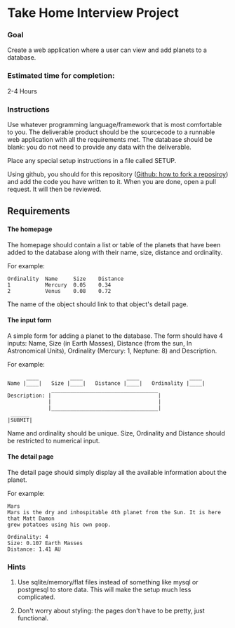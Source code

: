 # Take Home Interview Project

### Goal
Create a web application where a user can view and add planets to a database.

### Estimated time for completion:
2-4 Hours

### Instructions
Use whatever programming language/framework that is most comfortable to you. The deliverable
product should be the sourcecode to a runnable web application with all the requirements met.
The database should be blank: you do not need to provide any data with the deliverable.

Place any special setup instructions in a file called SETUP.

Using github, you should for this repository ([Github: how to fork a reposiroy](https://help.github.com/articles/fork-a-repo/)) and add the code you have written to it. When you are done, open a pull request. It will then be reviewed.

## Requirements

#### The homepage

The homepage should contain a list or table of the planets that have been added to the database
along with their name, size, distance and ordinality.

For example:

    Ordinality  Name     Size    Distance
    1           Mercury  0.05    0.34
    2           Venus    0.08    0.72

The name of the object should link to that object's detail page.

#### The input form

A simple form for adding a planet to the database. The form should have 4 inputs:
Name, Size (in Earth Masses), Distance (from the sun, In Astronomical Units), Ordinality (Mercury: 1, Neptune: 8)
and Description.

For example:

          ____          ____              ____                ____
    Name |____|   Size |____|   Distance |____|   Ordinality |____|
                  __________________________________
    Description: |                                  |
                 |                                  |
                 |__________________________________|
     ______
    |SUBMIT|

Name and ordinality should be unique. Size, Ordinality and Distance should be restricted to numerical input.

#### The detail page
The detail page should simply display all the available information about the planet.

For example:

    Mars
    Mars is the dry and inhospitable 4th planet from the Sun. It is here that Matt Damon
    grew potatoes using his own poop.

    Ordinality: 4
    Size: 0.107 Earth Masses
    Distance: 1.41 AU

### Hints

1. Use sqlite/memory/flat files instead of something like mysql or postgresql to store data. This will make the setup much less complicated.

2. Don't worry about styling: the pages don't have to be pretty, just functional.
